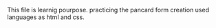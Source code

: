 This file is learnig pourpose.
practicing the pancard form creation
used languages as html and css.
